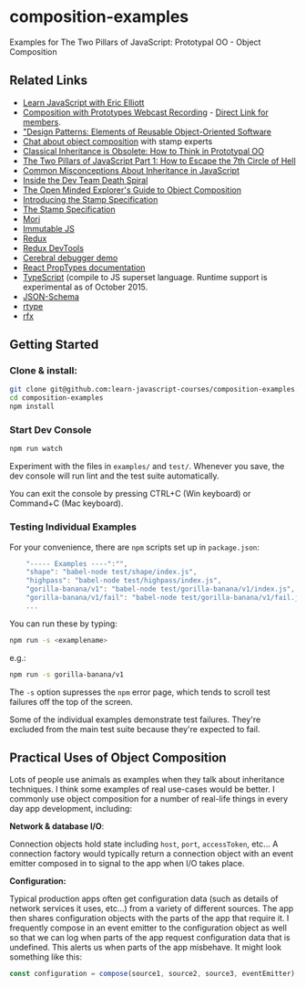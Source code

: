 # composition-examples

Examples for The Two Pillars of JavaScript: Prototypal OO - Object Composition

## Related Links

* [Learn JavaScript with Eric Elliott](https://ericelliottjs.com)
* [Composition with Prototypes Webcast Recording](https://ericelliottjs.com/product/webcast-monday-oct-19th-the-two-pillars-of-js-composition-with-prototypes/) - [Direct Link for members](https://ericelliottjs.com/premium-content/two-pillars-composition-with-prototypes/).
* ["Design Patterns: Elements of Reusable Object-Oriented Software](http://www.amazon.com/gp/product/0201634988?ie=UTF8&camp=213733&creative=393185&creativeASIN=0201634988&linkCode=shr&tag=eejs-20&linkId=TMIKXHFQF7AJOQUF)
* [Chat about object composition](https://gitter.im/stampit-org/stampit) with stamp experts
* [Classical Inheritance is Obsolete: How to Think in Prototypal OO](https://vimeo.com/69255635)
* [The Two Pillars of JavaScript Part 1: How to Escape the 7th Circle of Hell](https://medium.com/javascript-scene/the-two-pillars-of-javascript-ee6f3281e7f3)
* [Common Misconceptions About Inheritance in JavaScript](https://medium.com/javascript-scene/common-misconceptions-about-inheritance-in-javascript-d5d9bab29b0a)
* [Inside the Dev Team Death Spiral](https://medium.com/javascript-scene/inside-the-dev-team-death-spiral-6a7ea255467b)
* [The Open Minded Explorer's Guide to Object Composition](https://medium.com/javascript-scene/the-open-minded-explorer-s-guide-to-object-composition-88fe68961bed)
* [Introducing the Stamp Specification](https://medium.com/javascript-scene/introducing-the-stamp-specification-77f8911c2fee)
* [The Stamp Specification](https://github.com/stampit-org/stamp-specification)
* [Mori](https://github.com/swannodette/mori)
* [Immutable JS](https://facebook.github.io/immutable-js/)
* [Redux](https://github.com/rackt/redux)
* [Redux DevTools](https://github.com/gaearon/redux-devtools)
* [Cerebral debugger demo](https://www.youtube.com/watch?v=Fo86aiBoomE)
* [React PropTypes documentation](https://facebook.github.io/react/docs/reusable-components.html)
* [TypeScript](http://www.typescriptlang.org/) (compile to JS superset language. Runtime support is experimental as of October 2015.
* [JSON-Schema](http://json-schema.org/documentation.html)
* [rtype](https://github.com/ericelliott/rtype#rtype)
* [rfx](https://github.com/ericelliott/rfx)


## Getting Started

### Clone & install:

```sh
git clone git@github.com:learn-javascript-courses/composition-examples.git
cd composition-examples
npm install
```

### Start Dev Console

```sh
npm run watch
```

Experiment with the files in `examples/` and `test/`. Whenever you save, the dev console will run lint and the test suite automatically.

You can exit the console by pressing CTRL+C (Win keyboard) or Command+C (Mac keyboard).


### Testing Individual Examples

For your convenience, there are `npm` scripts set up in `package.json`:

```js
    "----- Examples ----":"",
    "shape": "babel-node test/shape/index.js",
    "highpass": "babel-node test/highpass/index.js",
    "gorilla-banana/v1": "babel-node test/gorilla-banana/v1/index.js",
    "gorilla-banana/v1/fail": "babel-node test/gorilla-banana/v1/fail.js"
    ...
```

You can run these by typing:

```sh
npm run -s <examplename>
```

e.g.:

```sh
npm run -s gorilla-banana/v1
```

The `-s` option supresses the `npm` error page, which tends to scroll test failures off the top of the screen.

Some of the individual examples demonstrate test failures. They're excluded from the main test suite because they're expected to fail.


## Practical Uses of Object Composition

Lots of people use animals as examples when they talk about inheritance techniques. I think some examples of real use-cases would be better. I commonly use object composition for a number of real-life things in every day app development, including:

**Network & database I/O**:

Connection objects hold state including `host`, `port`, `accessToken`, etc... A connection factory would typically return a connection object with an event emitter composed in to signal to the app when I/O takes place.

**Configuration:**

Typical production apps often get configuration data (such as details of network services it uses, etc...) from a variety of different sources. The app then shares configuration objects with the parts of the app that require it. I frequently compose in an event emitter to the configuration object as well so that we can log when parts of the app request configuration data that is undefined. This alerts us when parts of the app misbehave. It might look something like this:


```js
const configuration = compose(source1, source2, source3, eventEmitter);
```

